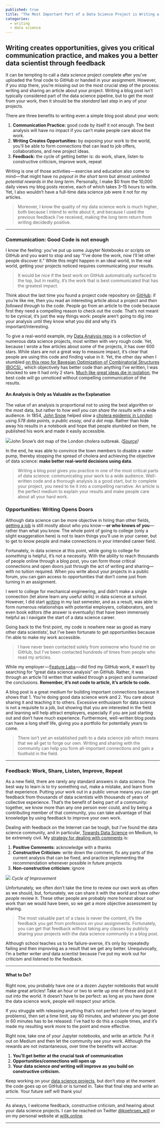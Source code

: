 ```yaml
---
published: true
title: "The Most Important Part of a Data Science Project is Writing a Blog\_Post"
categories:
  - writing
  - data science
---
```


## Writing creates opportunities, gives you critical communication practice, and makes you a better data scientist through feedback

It can be tempting to call a data science project complete after you’ve uploaded the final code to GitHub or handed in your assignment. However, if you stop there, you’re missing out on the most crucial step of the process: writing and sharing an article about your project. Writing a blog post isn’t typically considered part of the data science pipeline, but to get the most from your work, then it should be the _standard_ last step in any of your projects.

There are three benefits to writing even a simple blog post about your work:

1.  **Communication Practice:** good code by itself it not enough. The best analysis will have no impact if you can’t make people care about the work.
2.  **Writing Creates Opportunities:** by exposing your work to the world, you’ll be able to form connections that can lead to job offers, collaborations, and new project ideas.
3.  **Feedback:** the cycle of getting better is: do work, share, listen to constructive criticism, improve work, repeat

Writing is one of those activities — exercise and education also come to mind — that might have no _payout in the short term_ but almost _unlimited potential rewards in the long term_. Personally, I make $0 from the 10,000 daily views my blog posts receive, each of which takes 3–15 hours to write. Yet, I also wouldn’t have a full-time data science job were it not for my articles.

> Moreover, I know the quality of my data science work is much higher, both because I intend to write about it, and because I used the previous feedback I’ve received, making the long term return from writing decidedly positive.

<!--more-->

* * *

### Communication: Good Code is not enough

I know the feeling: you’ve put up some Jupyter Notebooks or scripts on GitHub and you want to stop and say “I’ve done the work, now I’ll let other people discover it.” While this might happen in an ideal world, in the real world, getting your projects noticed requires communicating your results.

> It would be nice if the best work on GitHub automatically surfaced to the top, but in reality, it’s the work that is best communicated that has the greatest impact.

Think about the last time you found a project code repository on [GitHub](https://github.com): if you’re like me, then you read an interesting article about a project and _then followed through_ to the code. People go from an article to the code because first they need a compelling reason to check out the code. That’s not meant to be cynical, it’s just the way things work: people aren’t going to dig into your analysis until they know what you did and why it’s important/interesting.

To give a real-world example, my [Data Analysis repo](https://github.com/WillKoehrsen/Data-Analysis) is a collection of numerous data science projects, most written with very rough code. Yet, because I wrote a few articles about some of the projects, it has over 600 stars. While stars are not a great way to measure impact, it’s clear that people are using this code and finding value in it. Yet, the other day when I stumbled [on this repo for Bayesian Optimization of Combinatorial Structures (BOCS) ](https://github.com/baptistar/BOCS), which objectively has better code than anything I’ve written, I was shocked to see it had only 2 stars. [Much like great ideas die in isolation](https://medium.com/key-lessons-from-books/the-key-lessons-from-where-good-ideas-come-from-by-steven-johnson-1798e11becdb), the best code will go unnoticed without compelling communication of the results.

#### An Analysis is Only as Valuable as the Explanation

The value of an analysis is proportional not to using the best algorithm or the most data, but rather to _how well you can share the results_ with a wide audience. In 1854, [John Snow](https://en.wikipedia.org/wiki/John_Snow) helped slow a [cholera epidemic in London](https://en.wikipedia.org/wiki/1854_Broad_Street_cholera_outbreak) using _578 data points, a public essay, and a dot map_. Rather than hide away his results in a notebook and hope that people stumbled on them, he published his work and made it easily accessible.

![](https://cdn-images-1.medium.com/max/1600/1*IatfzjSCHveSgl9R8vaJ-g.jpeg)John Snow’s dot map of the London cholera outbreak.
*([Source](https://upload.wikimedia.org/wikipedia/commons/thumb/2/27/Snow-cholera-map-1.jpg/1024px-Snow-cholera-map-1.jpg))*

In the end, he was able to convince the town members to disable a water pump, thereby stopping the spread of cholera and achieving the objective of data science: **make better real-world decisions using data**.

> Writing a blog post gives you practice in one of the most critical parts of data science: communicating your work to a wide audience. Well-written code and a thorough analysis is a good start, but to complete your project, you need to tie it into a compelling narrative. An article is the perfect medium to explain your results and make people care about all your hard work.

### Opportunities: Writing Opens Doors

Although data science can be more objective in hiring than other fields, [getting a job](https://www.kdnuggets.com/2018/03/two-sides-getting-job-data-scientist.html) is still mostly about who you know — **or who knows of you** — rather than what you know. The whole point of going to college (only a slight exaggeration here) is not to learn things you’ll use in your career, but to get to know people and make connections in your intended career field.

Fortunately, in data science at this point, while going to college for _something_ is helpful, it’s not a necessity. With the ability to reach thousands of people online through a blog post, you can form those critical connections and open doors just through the act of writing and sharing— with no tuition required. When you write about your projects in a public forum, you can gain access to opportunities that don’t come just from turning in an assignment.

I went to college for mechanical engineering, and didn’t make a single connection (let alone learn any useful skills) in data science at school. However, I did start [writing](http://medium.com/@williamkoehrsen/) in my last semester, and as a result, was able to form numerous relationships with potential employers, collaborators, and even book editors (the answer is eventually) that have been immensely helpful as I navigate the start of a data science career.

Going back to the first point, my code is nowhere near as good as many other data scientists’, but I‘ve been fortunate to get opportunities because I’m able to make my work accessible.

> I have never been contacted solely from someone who found me on GitHub, but I’ve been contacted hundreds of times from people who read my articles.

While my employer — [Feature Labs](https://www.featurelabs.com/) — did find my GitHub work, it wasn’t by searching for “great data science analysis” on GitHub. Rather, it was through an article I’d written that walked through a project and summarized the conclusions. **Remember, it’s not code to article, it’s article to code.**

A blog post is a great medium for building important connections because it shows that 1\. You’re doing good data science work and 2\. You care about sharing it and teaching it to others. Excessive enthusiasm for data science is not a requisite to a job, but showing that you are interested in the field and learning will help attract employers, especially if you are just starting out and don’t have much experience. Furthermore, well-written blog posts can have a long shelf life, giving you a portfolio for potentially years to come.

> There isn’t yet an established path to a data science job which means that we all get to forge our own. Writing and sharing with the community can help you form all-important connections and gain a foothold in the field.

* * *

### Feedback: Work, Share, Listen, Improve, Repeat

As a new field, there are rarely any standard answers in data science. The best way to learn is to try something out, make a mistake, and learn from that experience. Putting your work out in a public venue means you can get feedback from thousands of data scientists with thousands of years of collective experience. That’s the benefit of being part of a community: together, we know more than any one person ever could, and by being a contributing member of that community, you can take advantage of that knowledge by using feedback to improve your own work.

Dealing with feedback on the Internet can be tough, but I’ve found the data science community, and in particular, [Towards Data Science](https://towardsdatascience.com/) on Medium, to be extremely civil. My [strategy for dealing with comments](https://www.themuse.com/advice/taking-constructive-criticism-like-a-champ) is:

1.  **Positive Comments:** acknowledge with a thanks
2.  **Constructive Criticism:** write down the comment, fix any parts of the current analysis that can be fixed, and practice implementing the recommendation whenever possible in future projects
3.  **Non-constructive criticism:** ignore

![](https://cdn-images-1.medium.com/max/1600/1*DTWomxLBgR6tfr_DuEwTpA.jpeg)
*Cycle of Improvement*

Unfortunately, we often don’t take the time to review our own work as often as we should, but, fortunately, we can share it with the world and have _other people_ review it. These other people are probably more honest about our work than we would have been, so we get a more objective assessment by sharing.

> The most valuable part of a class is never the content, it’s the feedback you get from professors on your assignments. Fortunately, you can get that feedback without taking any classes by publicly sharing your projects with the data science community in a blog post.

Although school teaches us to be failure-averse, it’s only by repeatedly failing and then improving as a result that we get any better. Unequivocally, I’m a better writer _and_ data scientist because I’ve put my work out for criticism and listened to the feedback.

* * *

#### What to Do?

Right now, you probably have one or a dozen Jupyter notebooks that would make great articles! Take an hour or two to write up one of these and put it out into the world. It doesn’t have to be perfect: as long as you have done the data science work, people will respect your article.

If you struggle with releasing anything that’s not perfect (one of my largest problems), then set a time limit, say 60 minutes, and whatever you get done in 60 minutes has to be released. I’ve had to do this a couple times, and it’s made my resulting work more to the point and more effective.

Right now, take one of your Jupyter notebooks, and write an article. Put it out on Medium and then let the community see your work. Although the rewards are not instantaneous, over time the benefits will accrue:

1.  **You’ll get better at the crucial task of communication**
2.  **Opportunities/connections will open up**
3.  **Your data science _and_ writing will improve as you build on constructive criticism.**

Keep working on your [data science projects](https://github.com/WillKoehrsen), but don’t stop at the moment the code goes up on GitHub or is turned in. Take that final step and write an article. Your future self will thank you!

*****

As always, I welcome feedback, constructive criticism, and hearing about your data science projects. I can be reached on Twitter [@koehrsen_will](http://twitter.com/koehrsen_will) or on my personal website at [willk.online](https://willk.online).

*****
